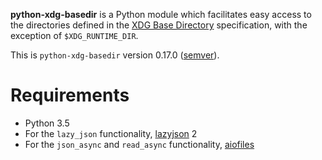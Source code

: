 **python-xdg-basedir** is a Python module which facilitates easy access to the directories defined in the [XDG Base Directory](http://standards.freedesktop.org/basedir-spec/basedir-spec-latest.html) specification, with the exception of `$XDG_RUNTIME_DIR`.

This is `python-xdg-basedir` version 0.17.0 ([semver](http://semver.org/)).

# Requirements

* Python 3.5
* For the `lazy_json` functionality, [lazyjson](https://github.com/fenhl/lazyjson) 2
* For the `json_async` and `read_async` functionality, [aiofiles](https://pypi.org/project/aiofiles/)
